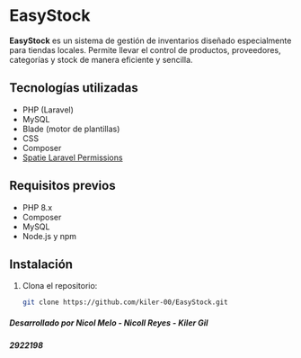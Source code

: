 # EasyStock

**EasyStock** es un sistema de gestión de inventarios diseñado especialmente para tiendas locales. Permite llevar el control de productos, proveedores, categorías y stock de manera eficiente y sencilla.

## Tecnologías utilizadas

- PHP (Laravel)
- MySQL
- Blade (motor de plantillas)
- CSS
- Composer
- [Spatie Laravel Permissions](https://spatie.be/docs/laravel-permission)

## Requisitos previos

- PHP 8.x
- Composer
- MySQL
- Node.js y npm

## Instalación

1. Clona el repositorio:
   ```bash
   git clone https://github.com/kiler-00/EasyStock.git


##### _Desarrollado por_ _Nicol Melo_ - _Nicoll Reyes_ - _Kiler Gil_

##### _2922198_

